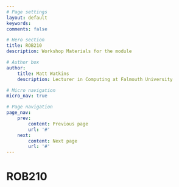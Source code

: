 ```yaml
---
# Page settings
layout: default
keywords:
comments: false

# Hero section
title: ROB210
description: Workshop Materials for the module

# Author box
author:
    title: Matt Watkins
    description: Lecturer in Computing at Falmouth University

# Micro navigation
micro_nav: true

# Page navigation
page_nav:
    prev:
        content: Previous page
        url: '#'
    next:
        content: Next page
        url: '#'
---
```


# ROB210
<!--stackedit_data:
eyJoaXN0b3J5IjpbLTIzMDExNDQ5MF19
-->